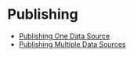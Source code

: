 # Publishing

* [Publishing One Data Source](publishingOneRelationalDataSource.md)
* [Publishing Multiple Data Sources](publishingMultipleRelationalDataSources.md)